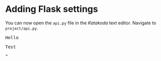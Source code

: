 # Adding Flask settings

You can now open the `api.py` file in the *Katakoda* text editor. Navigate to `project/api.py`.


<pre class="file" data-filename="project/api.py" data-target="insert" data-marker="# Flask settings"

app = flask.Flask(__name__)
app.config["DEBUG"] = True


@app.route('/', methods=['GET'])
def home():
    return "<h1>Hello</h1><p>Test</p>"

</pre>

